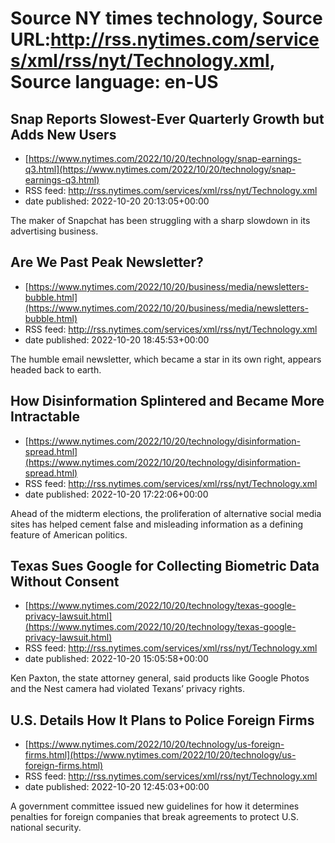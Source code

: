 # Source NY times technology, Source URL:http://rss.nytimes.com/services/xml/rss/nyt/Technology.xml, Source language: en-US

## Snap Reports Slowest-Ever Quarterly Growth but Adds New Users
 - [https://www.nytimes.com/2022/10/20/technology/snap-earnings-q3.html](https://www.nytimes.com/2022/10/20/technology/snap-earnings-q3.html)
 - RSS feed: http://rss.nytimes.com/services/xml/rss/nyt/Technology.xml
 - date published: 2022-10-20 20:13:05+00:00

The maker of Snapchat has been struggling with a sharp slowdown in its advertising business.

## Are We Past Peak Newsletter?
 - [https://www.nytimes.com/2022/10/20/business/media/newsletters-bubble.html](https://www.nytimes.com/2022/10/20/business/media/newsletters-bubble.html)
 - RSS feed: http://rss.nytimes.com/services/xml/rss/nyt/Technology.xml
 - date published: 2022-10-20 18:45:53+00:00

The humble email newsletter, which became a star in its own right, appears headed back to earth.

## How Disinformation Splintered and Became More Intractable
 - [https://www.nytimes.com/2022/10/20/technology/disinformation-spread.html](https://www.nytimes.com/2022/10/20/technology/disinformation-spread.html)
 - RSS feed: http://rss.nytimes.com/services/xml/rss/nyt/Technology.xml
 - date published: 2022-10-20 17:22:06+00:00

Ahead of the midterm elections, the proliferation of alternative social media sites has helped cement false and misleading information as a defining feature of American politics.

## Texas Sues Google for Collecting Biometric Data Without Consent
 - [https://www.nytimes.com/2022/10/20/technology/texas-google-privacy-lawsuit.html](https://www.nytimes.com/2022/10/20/technology/texas-google-privacy-lawsuit.html)
 - RSS feed: http://rss.nytimes.com/services/xml/rss/nyt/Technology.xml
 - date published: 2022-10-20 15:05:58+00:00

Ken Paxton, the state attorney general, said products like Google Photos and the Nest camera had violated Texans’ privacy rights.

## U.S. Details How It Plans to Police Foreign Firms
 - [https://www.nytimes.com/2022/10/20/technology/us-foreign-firms.html](https://www.nytimes.com/2022/10/20/technology/us-foreign-firms.html)
 - RSS feed: http://rss.nytimes.com/services/xml/rss/nyt/Technology.xml
 - date published: 2022-10-20 12:45:03+00:00

A government committee issued new guidelines for how it determines penalties for foreign companies that break agreements to protect U.S. national security.
